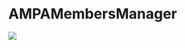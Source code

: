 # AMPAMembersManager

<!--
@startuml
class Family {
  FirstSurname : String
  SecondSurname : String
}
class Parent {
  Name : String
  Surname: String
} 

class Child {
  Name : String
} 

class BankAccount
class Course
abstract class "Activity"
class Familiar
class Individual
Activity <|-- Familiar
Activity <|-- Individual
Familiar o-up- Family
Activity o-up- BankAccount
Individual o-up- Child
Family *-- "N" Child
Family *-- "1..2" Parent
Parent *-- "0..N" BankAccount
Child o-- "1" Course
Family o-- BankAccount
@enduml
-->

![](firstDiagram.svg)
